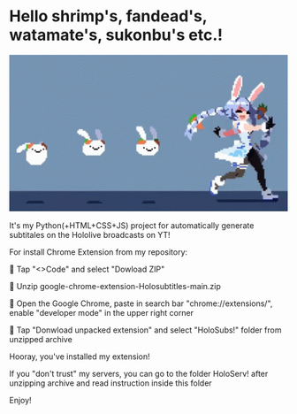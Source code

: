 # Hello shrimp's, fandead's, watamate's, sukonbu's etc.!
![Иллюстрация к проекту](HoloSubs!/hg/pekora(cover).gif)

It's my Python(+HTML+CSS+JS) project for automatically generate subtitales on the Hololive broadcasts on YT!

For install Chrome Extension from my repository:

🦐 Tap "<>Code" and select "Dowload ZIP"

🦋 Unzip google-chrome-extension-Holosubtitles-main.zip

🐑 Open the Google Chrome, paste in search bar "chrome://extensions/", enable "developer mode" in the upper right corner

🦊 Tap "Donwload unpacked extension" and select "HoloSubs!" folder from unzipped archive

Hooray, you've installed my extension!

If you "don't trust" my servers, you can go to the folder HoloServ! after unzipping archive and read instruction inside this folder

Enjoy!
